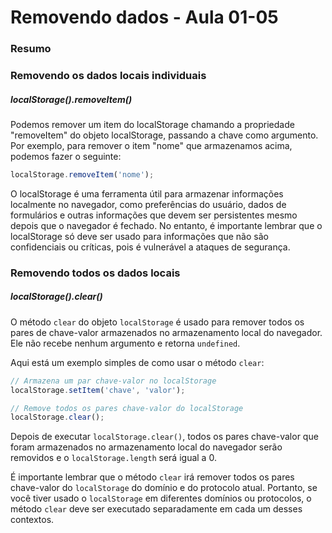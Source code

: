 <!--
Antes de publicar a issue, lembre-se de clicar na aba "Preview", para visualizar se a formatação está correta =)
-->

<!-- Escreva/insira as imagens após essa linha -->

# Removendo dados - Aula 01-05

### Resumo

### Removendo os dados locais individuais

##### localStorage().removeItem()

Podemos remover um item do localStorage chamando a propriedade "removeItem" do objeto localStorage, passando a chave como argumento. Por exemplo, para remover o item "nome" que armazenamos acima, podemos fazer o seguinte:

```javascript
localStorage.removeItem('nome');
```

O localStorage é uma ferramenta útil para armazenar informações localmente no navegador, como preferências do usuário, dados de formulários e outras informações que devem ser persistentes mesmo depois que o navegador é fechado. No entanto, é importante lembrar que o localStorage só deve ser usado para informações que não são confidenciais ou críticas, pois é vulnerável a ataques de segurança.

### Removendo todos os dados locais

##### localStorage().clear()

O método `clear` do objeto `localStorage` é usado para remover todos os pares de chave-valor armazenados no armazenamento local do navegador. Ele não recebe nenhum argumento e retorna `undefined`.

Aqui está um exemplo simples de como usar o método `clear`:

```javascript
// Armazena um par chave-valor no localStorage
localStorage.setItem('chave', 'valor');

// Remove todos os pares chave-valor do localStorage
localStorage.clear();
```

Depois de executar `localStorage.clear()`, todos os pares chave-valor que foram armazenados no armazenamento local do navegador serão removidos e o `localStorage.length` será igual a 0.

É importante lembrar que o método `clear` irá remover todos os pares chave-valor do `localStorage` do domínio e do protocolo atual. Portanto, se você tiver usado o `localStorage` em diferentes domínios ou protocolos, o método `clear` deve ser executado separadamente em cada um desses contextos.
